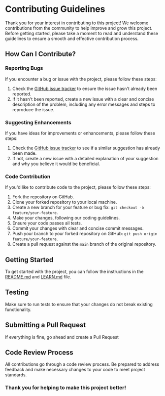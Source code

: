 # Contributing Guidelines

Thank you for your interest in contributing to this project! We welcome contributions from the community to help improve and grow this project. Before getting started, please take a moment to read and understand these guidelines to ensure a smooth and effective contribution process.

## How Can I Contribute?

### Reporting Bugs

If you encounter a bug or issue with the project, please follow these steps:

1. Check the [GitHub issue tracker](https://github.com/alokverma18/GPA-Calculator/issues) to ensure the issue hasn't already been reported.
2. If it hasn't been reported, create a new issue with a clear and concise description of the problem, including any error messages and steps to reproduce the issue.

### Suggesting Enhancements

If you have ideas for improvements or enhancements, please follow these steps:

1. Check the [GitHub issue tracker](https://github.com/alokverma18/GPA-Calculator/issues) to see if a similar suggestion has already been made.
2. If not, create a new issue with a detailed explanation of your suggestion and why you believe it would be beneficial.

### Code Contribution

If you'd like to contribute code to the project, please follow these steps:

1. Fork the repository on GitHub.
2. Clone your forked repository to your local machine.
3. Create a new branch for your feature or bug fix: `git checkout -b feature/your-feature`.
4. Make your changes, following our coding guidelines.
5. Ensure your code passes all tests.
6. Commit your changes with clear and concise commit messages.
7. Push your branch to your forked repository on GitHub: `git push origin feature/your-feature`.
8. Create a pull request against the `main` branch of the original repository.

## Getting Started

To get started with the project, you can follow the instructions in the [README.md](README.md) and [LEARN.md](LEARN.md) file.


## Testing

Make sure to run tests to ensure that your changes do not break existing functionality.

## Submitting a Pull Request

If everything is fine, go ahead and create a Pull Request

## Code Review Process

All contributions go through a code review process. Be prepared to address feedback and make necessary changes to your code to meet project standards.


### Thank you for helping to make this project better!
